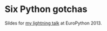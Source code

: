 # Six Python gotchas

Sildes for [my lightning talk](https://youtu.be/iUNbgNuN0qY?t=1219)
at EuroPython 2013.
